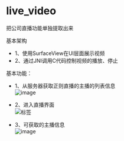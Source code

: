 # live_video
把公司直播功能单独提取出来

基本架构
- 1、使用SurfaceView在UI层面展示视频
- 2、通过JNI调用C代码控制视频的播放、停止


基本功能：

- 1、从服务器获取正则直播的主播的列表信息  
![image](http://images2015.cnblogs.com/blog/795730/201606/795730-20160627131035062-613592366.jpg)

- 2、进入直播界面  
![标签](http://images2015.cnblogs.com/blog/795730/201606/795730-20160627131035734-1801377544.jpg)

- 3、可获取的主播信息  
![image](http://images2015.cnblogs.com/blog/795730/201606/795730-20160627131036937-130664018.png)
